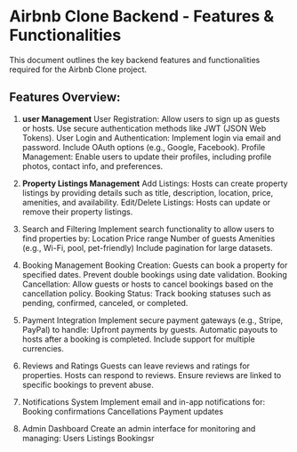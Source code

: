 # Airbnb Clone Backend - Features & Functionalities

This document outlines the key backend features and functionalities required for the Airbnb Clone project.

## Features Overview:
1. **user Management**
User Registration:
Allow users to sign up as guests or hosts.
Use secure authentication methods like JWT (JSON Web Tokens).
User Login and Authentication:
Implement login via email and password.
Include OAuth options (e.g., Google, Facebook).
Profile Management:
Enable users to update their profiles, including profile photos, contact info, and preferences.

2. **Property Listings Management**
Add Listings:
Hosts can create property listings by providing details such as title, description, location, price, amenities, and availability.
Edit/Delete Listings:
Hosts can update or remove their property listings.
4. Search and Filtering
Implement search functionality to allow users to find properties by:
Location
Price range
Number of guests
Amenities (e.g., Wi-Fi, pool, pet-friendly)
Include pagination for large datasets.
5. Booking Management
Booking Creation:
Guests can book a property for specified dates.
Prevent double bookings using date validation.
Booking Cancellation:
Allow guests or hosts to cancel bookings based on the cancellation policy.
Booking Status:
Track booking statuses such as pending, confirmed, canceled, or completed.
6. Payment Integration
Implement secure payment gateways (e.g., Stripe, PayPal) to handle:
Upfront payments by guests.
Automatic payouts to hosts after a booking is completed.
Include support for multiple currencies.
7. Reviews and Ratings
Guests can leave reviews and ratings for properties.
Hosts can respond to reviews.
Ensure reviews are linked to specific bookings to prevent abuse.
8. Notifications System
Implement email and in-app notifications for:
Booking confirmations
Cancellations
Payment updates
9. Admin Dashboard
Create an admin interface for monitoring and managing:
Users
Listings
Bookingsr


